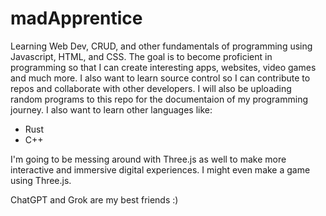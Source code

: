 # madApprentice
Learning Web Dev, CRUD, and other fundamentals of programming using Javascript, HTML, and CSS.
The goal is to become proficient in programming so that I can create interesting apps, websites, video games and much more.
I also want to learn source control so I can contribute to repos and collaborate with other developers. 
I will also be uploading random programs to this repo for the documentaion of my programming journey.
I also want to learn other languages like:
- Rust
- C++

I'm going to be messing around with Three.js as well to make more interactive and immersive digital experiences. 
I might even make a game using Three.js. 

  ChatGPT and Grok are my best friends :)
